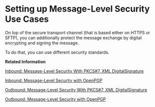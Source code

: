 <!-- loiof01ecaa1041c4f1aabc455e7b732b689 -->

# Setting up Message-Level Security Use Cases

On top of the secure transport channel \(that is based either on HTTPS or SFTP\), you can additionally protect the message exchange by digital encrypting and signing the message.

To do that, you can use different security standards.

**Related Information**  


[Inbound: Message-Level Security With PKCS\#7, XML DigitalSignature](inbound-message-level-security-with-pkcs-7-xml-digitalsignature-9d6bd42.md "")

[Inbound: Message-Level Security with OpenPGP](inbound-message-level-security-with-openpgp-d2acb9f.md "")

[Outbound: Message-Level Security With PKCS\#7, XML DigitalSignature](outbound-message-level-security-with-pkcs-7-xml-digitalsignature-57b2b19.md "")

[Outbound: Message-Level Security with OpenPGP](outbound-message-level-security-with-openpgp-8641a15.md "")

